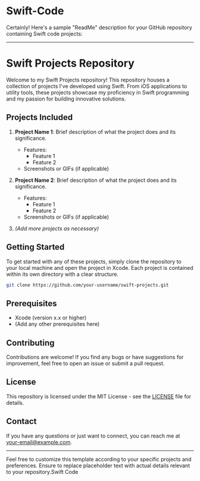 # Swift-Code
Certainly! Here's a sample "ReadMe" description for your GitHub repository containing Swift code projects:

---

# Swift Projects Repository

Welcome to my Swift Projects repository! This repository houses a collection of projects I've developed using Swift. From iOS applications to utility tools, these projects showcase my proficiency in Swift programming and my passion for building innovative solutions.

## Projects Included

1. **Project Name 1**: Brief description of what the project does and its significance.
   - Features:
     - Feature 1
     - Feature 2
   - Screenshots or GIFs (if applicable)

2. **Project Name 2**: Brief description of what the project does and its significance.
   - Features:
     - Feature 1
     - Feature 2
   - Screenshots or GIFs (if applicable)

3. *(Add more projects as necessary)*

## Getting Started

To get started with any of these projects, simply clone the repository to your local machine and open the project in Xcode. Each project is contained within its own directory with a clear structure.

```bash
git clone https://github.com/your-username/swift-projects.git
```

## Prerequisites

- Xcode (version x.x or higher)
- (Add any other prerequisites here)

## Contributing

Contributions are welcome! If you find any bugs or have suggestions for improvement, feel free to open an issue or submit a pull request.

## License

This repository is licensed under the MIT License - see the [LICENSE](LICENSE) file for details.

## Contact

If you have any questions or just want to connect, you can reach me at [your-email@example.com](mailto:your-email@example.com).

---

Feel free to customize this template according to your specific projects and preferences. Ensure to replace placeholder text with actual details relevant to your repository.Swift Code
